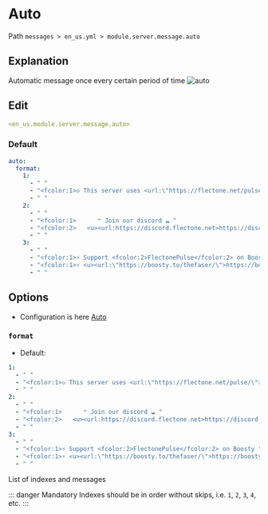 # Auto
Path `messages > en_us.yml > module.server.message.auto`

## Explanation
Automatic message once every certain period of time
![auto](/auto.png)

## Edit
```yaml
<en_us.module.server.message.auto>
```

### Default
```yaml
auto:
  format:
    1:
      - " "
      - "<fcolor:1>◇ This server uses <url:\"https://flectone.net/pulse/\"><fcolor:2>FlectonePulse</url> :)"
      - " "
    2:
      - " "
      - "<fcolor:1>      ❝ Join our discord ❠ "
      - "<fcolor:2>   <u><url:https://discord.flectone.net>https://discord.flectone.net</url></u>"
      - " "
    3:
      - " "
      - "<fcolor:1>⚡ Support <fcolor:2>FlectonePulse</fcolor:2> on Boosty "
      - "<fcolor:1>⚡ <u><url:\"https://boosty.to/thefaser/\">https://boosty.to/thefaser/</url></u>"
      - " "
```

## Options

- Configuration is here [Auto](/en/config/module/server/message/auto/)

### `format`
- Default:
```yaml
1:
  - " "
  - "<fcolor:1>◇ This server uses <url:\"https://flectone.net/pulse/\"><fcolor:2>FlectonePulse</url> :)"
  - " "
2:
  - " "
  - "<fcolor:1>      ❝ Join our discord ❠ "
  - "<fcolor:2>   <u><url:https://discord.flectone.net>https://discord.flectone.net</url></u>"
  - " "
3:
  - " "
  - "<fcolor:1>⚡ Support <fcolor:2>FlectonePulse</fcolor:2> on Boosty "
  - "<fcolor:1>⚡ <u><url:\"https://boosty.to/thefaser/\">https://boosty.to/thefaser/</url></u>"
  - " "
```

List of indexes and messages

::: danger Mandatory
Indexes should be in order without skips, i.e. `1`, `2`, `3`, `4`, etc.
:::